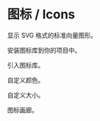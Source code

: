 # 图标 / Icons

显示 SVG 格式的标准向量图形。

<ex-code name="ex-icons-install" hidden-code>

安装图标库到你的项目中。

</ex-code>

<ex-code name="ex-icons-import">

引入图标库。

</ex-code>

<ex-code name="ex-icons-color">

自定义颜色。

</ex-code>

<ex-code name="ex-icons-size">

自定义大小。

</ex-code>

<ex-code name="ex-icons-gallery" hidden-code>

图标画廊。

</ex-code>
